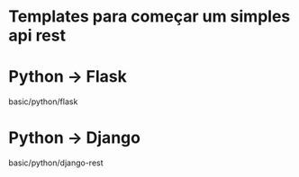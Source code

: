 # Templates para começar um simples api rest


# Python -> Flask
basic/python/flask

# Python -> Django
basic/python/django-rest
